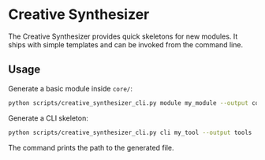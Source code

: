 # Creative Synthesizer

The Creative Synthesizer provides quick skeletons for new modules. It ships with
simple templates and can be invoked from the command line.

## Usage

Generate a basic module inside `core/`:

```bash
python scripts/creative_synthesizer_cli.py module my_module --output core
```

Generate a CLI skeleton:

```bash
python scripts/creative_synthesizer_cli.py cli my_tool --output tools
```

The command prints the path to the generated file.


